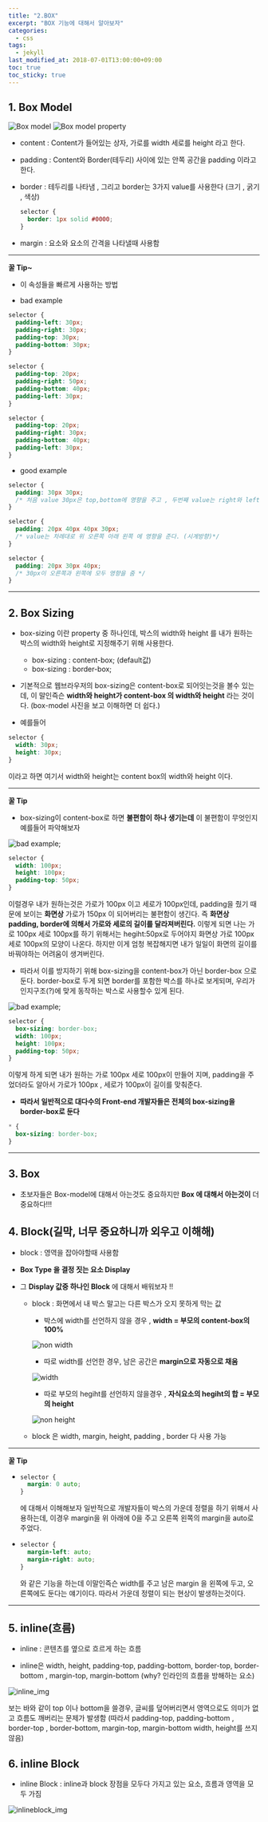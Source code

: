 ```yaml
---
title: "2.BOX"
excerpt: "BOX 기능에 대해서 알아보자"
categories:
  - css
tags:
  - jekyll
last_modified_at: 2018-07-01T13:00:00+09:00
toc: true
toc_sticky: true
---
```


## 1. Box Model

![Box model](/assets/images/css_img/box_model.png)
![Box model property](/assets/images/css_img/box_model_property.jpeg)

- content : Content가 들어있는 상자, 가로를 width 세로를 height 라고 한다.

* padding : Content와 Border(테두리) 사이에 있는 안쪽 공간을 padding 이라고 한다.

- border : 테두리를 나타냄 , 그리고 border는 3가지 value를 사용한다 (크기 , 굵기 , 색상)
  ```css
  selector {
    border: 1px solid #0000;
  }
  ```

* margin : 요소와 요소의 간격을 나타낼때 사용함

---

**꿀 Tip~**

- 이 속성들을 빠르게 사용하는 방법

* bad example

```css
selector {
  padding-left: 30px;
  padding-right: 30px;
  padding-top: 30px;
  padding-bottom: 30px;
}
```

```css
selector {
  padding-top: 20px;
  padding-right: 50px;
  padding-bottom: 40px;
  padding-left: 30px;
}
```

```css
selector {
  padding-top: 20px;
  padding-right: 30px;
  padding-bottom: 40px;
  padding-left: 30px;
}
```

- good example

```css
selector {
  padding: 30px 30px;
  /* 처음 value 30px은 top,bottom에 영향을 주고 , 두번째 value는 right와 left에 영향을 준다 */
}

selector {
  padding: 20px 40px 40px 30px;
  /* value는 차례대로 위 오른쪽 아래 왼쪽 에 영향을 준다. (시계방향)*/
}

selector {
  padding: 20px 30px 40px;
  /* 30px이 오른쪽과 왼쪽에 모두 영향을 줌 */
}
```

---

## 2. Box Sizing

- box-sizing 이란 property 중 하나인데, 박스의 width와 height 를 내가 원하는 박스의 width와 height로 지정해주기 위해 사용한다.

  - box-sizing : content-box; (default값)

  * box-sizing : border-box;

* 기본적으로 웹브라우저의 box-sizing은 content-box로 되어잇는것을 볼수 있는데, 이 말인즉슨 **width와 height가 content-box 의 width와 height** 라는 것이다. (box-model 사진을 보고 이해하면 더 쉽다.)

- 예를들어

```css
selector {
  width: 30px;
  height: 30px;
}
```

이라고 하면 여기서 width와 height는 content box의 width와 height 이다.

---

**꿀 Tip**

- box-sizing이 content-box로 하면 **불편함이 하나 생기는데** 이 불편함이 무엇인지 예를들어 파악해보자

![bad example](/assets/images/css_img/bad_box_sizing.PNG);

```css
selector {
  width: 100px;
  height: 100px;
  padding-top: 50px;
}
```

이럴경우 내가 원하는것은 가로가 100px 이고 세로가 100px인데, padding을 줬기 때문에 보이는 **화면상** 가로가 150px 이 되어버리는 불편함이 생긴다. 즉 **화면상 padding, border에 의해서 가로와 세로의 길이를 달라져버린다.** 이렇게 되면 나는 가로 100px 세로 100px를 하기 위해서는 hegiht:50px로 두어야지 화면상 가로 100px 세로 100px의 모양이 나온다.
하지만 이게 엄청 복잡해지면 내가 일일이 화면의 길이를 바꿔야하는 어려움이 생겨버린다.

- 따라서 이를 방지하기 위해 box-sizing을 content-box가 아닌 border-box 으로 둔다.
  border-box로 두게 되면 border를 포함한 박스를 하나로 보게되며, 우리가 인지구조(?)에 맞게 동작하는 박스로 사용할수 있게 된다.

![bad example](/assets/images/css_img/good_box_sizing.PNG);

```css
selector {
  box-sizing: border-box;
  width: 100px;
  height: 100px;
  padding-top: 50px;
}
```

이렇게 하게 되면 내가 원하는 가로 100px 세로 100px이 만들어 지며, padding을 주었더라도 알아서 가로가 100px , 세로가 100px이 길이를 맞춰준다.

- **따라서 일반적으로 대다수의 Front-end 개발자들은 전체의 box-sizing을 border-box로 둔다**

```css
* {
  box-sizing: border-box;
}
```

---

## 3. Box

- 초보자들은 Box-model에 대해서 아는것도 중요하지만 **Box 에 대해서 아는것이** 더 중요하다!!!

## 4. Block(길막, 너무 중요하니까 외우고 이해해)

- block : 영역을 잡아야할때 사용함

* **Box Type 을 결정 짓는 요소 Display**

- 그 **Display 값중 하나인 Block** 에 대해서 배워보자 !!

  - block : 화면에서 내 박스 말고는 다른 박스가 오지 못하게 막는 값

    - 박스에 width를 선언하지 않을 경우 , **width = 부모의 content-box의 100%**

    ![non width](/assets/images/css_img/block.PNG)

    - 따로 width를 선언한 경우, 남은 공간은 **margin으로 자동으로 채움**

    ![width](/assets/images/css_img/block_width.PNG)

    - 따로 부모의 hegiht를 선언하지 않을경우 , **자식요소의 hegiht의 합 = 부모의 height**

    ![non height](/assets/images/css_img/parent_block.PNG)

  * block 은 width, margin, height, padding , border 다 사용 가능

---

**꿀 Tip**

- ```css
  selector {
    margin: 0 auto;
  }
  ```
  에 대해서 이해해보자
  일반적으로 개발자들이 박스의 가운데 정렬을 하기 위해서 사용하는데, 이경우 margin을 위 아래에 0을 주고 오른쪽 왼쪽의 margin을 auto로 주었다.

* ```css
  selector {
    margin-left: auto;
    margin-right: auto;
  }
  ```
  와 같은 기능을 하는데 이말인즉슨 width를 주고 남은 margin 을 왼쪽에 두고, 오른쪽에도 둔다는 얘기이다.
  따라서 가운데 정렬이 되는 현상이 발생하는것이다.

---

## 5. inline(흐름)

- inline : 콘텐츠를 옆으로 흐르게 하는 흐름

* inline은 width, height, padding-top, padding-bottom, border-top, border-bottom , margin-top, margin-bottom
  (why? 인라인의 흐름을 방해하는 요소)

![inline_img](/assets/images/css_img/inline.PNG)

보는 바와 같이 top 이나 bottom을 쓸경우, 글씨를 덮어버리면서 영역으로도 의미가 없고 흐름도 깨버리는 문제가 발생함
(따라서 padding-top, padding-bottom , border-top , border-bottom, margin-top, margin-bottom width, height를 쓰지 않음)

## 6. inline Block

- inline Block : inline과 block 장점을 모두다 가지고 있는 요소, 흐름과 영역을 모두 가짐

![inlineblock_img](/assets/images/css_img/inlineblock.PNG)
